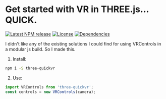 # Get started with VR in THREE.js... QUICK.

[![Latest NPM release][npm-badge]][npm-badge-url]
[![License][license-badge]][license-badge-url]
[![Dependencies][dependencies-badge]][dependencies-badge-url]

I didn't like any of the existing solutions I could find for using VRControls in a modular js build. So I made this.

1. Install:
```bash
npm i -S three-quickvr
```

2. Use:
```javascript
import VRControls from 'three-quickvr';
const controls = new VRControls(camera);
```

[npm-badge]: https://img.shields.io/npm/v/three-quickvr.svg
[npm-badge-url]: https://www.npmjs.com/package/three-quickvr
[license-badge]: https://img.shields.io/npm/l/three-quickvr.svg
[license-badge-url]: ./LICENSE.md
[dependencies-badge]: https://img.shields.io/david/halvves/three-quickvr.svg
[dependencies-badge-url]: https://david-dm.org/halvves/three-quickvr
